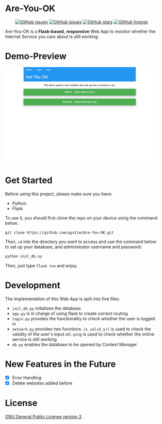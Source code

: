 # Are-You-OK
<p align="center">
  <a href="https://github.com/qyxtim/Are-You-OK/issues"><img alt="GitHub issues" src="https://img.shields.io/github/issues/qyxtim/Are-You-OK"></a>
  <a href="https://github.com/qyxtim/Are-You-OK"><img alt="GitHub issues" src="https://img.shields.io/github/last-commit/qyxtim/Are-You-OK"></a>
  <a href="https://github.com/qyxtim/Are-You-OK/stargazers"><img alt="GitHub stars" src="https://img.shields.io/github/stars/qyxtim/Are-You-OK"></a>
  <a href="https://github.com/qyxtim/Are-You-OK/blob/main/LICENSE"><img alt="GitHub license" src="https://img.shields.io/github/license/qyxtim/Are-You-OK"></a>

Are-You-OK is a **Flask-based**, **responsive** Web App to monitor whether the Internet Service you care about is still working.


# Demo-Preview

![Banner](https://github.com/qyxtim/Are-You-OK/blob/main/images/pc.jpeg)

# Get Started
Before using this project, please make sure you have:

- Python
- Flask

To use it, you should first clone the repo on your device using the command below:

```
git clone https://github.com/qyxtim/Are-You-OK.git
```

Then, `cd` into the directory you want to access and use the command below to set up your database, and administrator username and password:

```makefile
python init_db.oy
```

Then, just type `flask run` and enjoy.

# Development

The implementation of this Web App is split into five files:

- `init_db.py` initializes the database
- `app.py` is in charge of using flask to create correct routing
- `login.py` provides the functionality to check whether the user is logged in
- `network.py` provides two functions. `is_valid_url` is used to check the validity of the user's input url. `ping` is used to check whether the online service is still working
- `db.py` enables the database to be opened by Context Manager

# New Features in the Future

- [x] Error Handling
- [x] Delete websites added before

# License
[GNU General Public License version 3](https://opensource.org/licenses/GPL-3.0)
